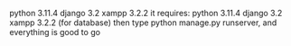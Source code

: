 python 3.11.4
django 3.2
xampp 3.2.2
it requires: python 3.11.4 django 3.2 xampp 3.2.2 (for database) then type python manage.py runserver, and everything is good to go
